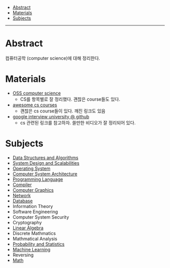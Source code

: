 - [Abstract](#abstract)
- [Materials](#materials)
- [Subjects](#subjects)

----

# Abstract

컴퓨터공학 (computer science)에 대해 정리한다.

# Materials

* [OSS computer science](https://github.com/ossu/computer-science)
  * CS를 항목별로 잘 정리했다. 괜찮은 course들도 있다.
* [awesome cs courses](https://github.com/prakhar1989/awesome-courses)
  * 괜찮은 cs course들이 있다. 깨진 링크도 있음
* [google interview university @ github](https://github.com/jwasham/coding-interview-university)
  * cs 관련된 링크를 참고하자. 쓸만한 비디오가 잘 정리되어 있다.

# Subjects

* [Data Structures and Algorithms](https://github.com/iamslash/learntocode)
* [System Design and Scalabilities](/systemdesign/README.md)
* [Operating System](/os/README.md)
* [Computer System Architecture](/csa/README.md)
* [Programming Language](/pl/README.md)
* [Compiler](/compiler/README.md)
* [Computer Graphics](/gamegraphics/README.md)
* [Network](/network/README.md)
* [Database](/database/README.md)
* Information Theory
* Software Engineering
* Computer System Security
* Cryptography
* [Linear Algebra](/linearalgebra/README.md)
* Discrete Mathmatics
* Mathmatical Analysis
* [Probability and Statistics](/statistics/README.md)
* [Machine Learning](/machinelearning/README.md)
* Reversing
* [Math](/math/README.md)
